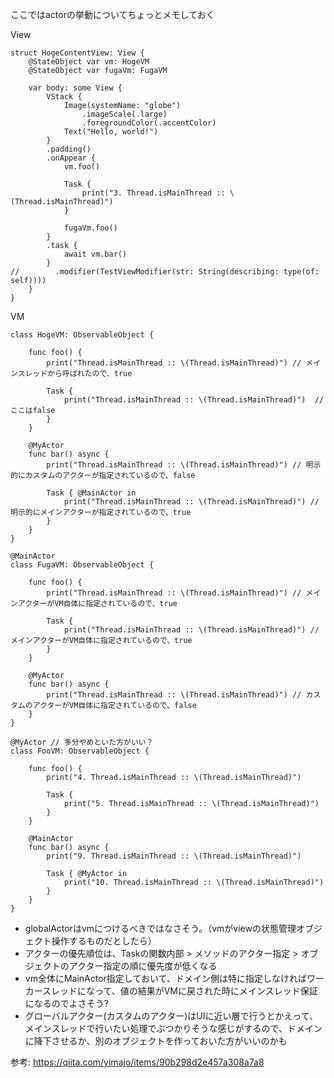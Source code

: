 ここではactorの挙動についてちょっとメモしておく

View
```
struct HogeContentView: View {
    @StateObject var vm: HogeVM
    @StateObject var fugaVm: FugaVM
    
    var body: some View {
        VStack {
            Image(systemName: "globe")
                .imageScale(.large)
                .foregroundColor(.accentColor)
            Text("Hello, world!")
        }
        .padding()
        .onAppear {
            vm.foo()
            
            Task {
                print("3. Thread.isMainThread :: \(Thread.isMainThread)")
            }
            
            fugaVm.foo()
        }
        .task {
            await vm.bar()
        }
//        .modifier(TestViewModifier(str: String(describing: type(of: self))))
    }
}
```

VM
```
class HogeVM: ObservableObject {
    
    func foo() {
        print("Thread.isMainThread :: \(Thread.isMainThread)") // メインスレッドから呼ばれたので、true
        
        Task {
            print("Thread.isMainThread :: \(Thread.isMainThread)")  // ここはfalse
        }
    }
    
    @MyActor
    func bar() async {
        print("Thread.isMainThread :: \(Thread.isMainThread)") // 明示的にカスタムのアクターが指定されているので、false
        
        Task { @MainActor in
            print("Thread.isMainThread :: \(Thread.isMainThread)") // 明示的にメインアクターが指定されているので、true
        }
    }
}

@MainActor
class FugaVM: ObservableObject {
    
    func foo() {
        print("Thread.isMainThread :: \(Thread.isMainThread)") // メインアクターがVM自体に指定されているので、true
        
        Task {
            print("Thread.isMainThread :: \(Thread.isMainThread)") // メインアクターがVM自体に指定されているので、true
        }
    }
    
    @MyActor
    func bar() async {
        print("Thread.isMainThread :: \(Thread.isMainThread)") // カスタムのアクターがVM自体に指定されているので、false
    }
}

@MyActor // 多分やめといた方がいい？
class FooVM: ObservableObject {
    
    func foo() {
        print("4. Thread.isMainThread :: \(Thread.isMainThread)")
        
        Task {
            print("5. Thread.isMainThread :: \(Thread.isMainThread)")
        }
    }

    @MainActor
    func bar() async {
        print("9. Thread.isMainThread :: \(Thread.isMainThread)")
        
        Task { @MyActor in
            print("10. Thread.isMainThread :: \(Thread.isMainThread)")
        }
    }
}

```

- globalActorはvmにつけるべきではなさそう。（vmがviewの状態管理オブジェクト操作するものだとしたら）
- アクターの優先順位は、Taskの関数内部 > メソッドのアクター指定 > オブジェクトのアクター指定の順に優先度が低くなる
- vm全体にMainActor指定しておいて、ドメイン側は特に指定しなければワーカースレッドになって、値の結果がVMに戻された時にメインスレッド保証になるのでよさそう?
- グローバルアクター(カスタムのアクター)はUIに近い層で行うとかえって、メインスレッドで行いたい処理でぶつかりそうな感じがするので、ドメインに降下させるか、別のオブジェクトを作っておいた方がいいのかも

参考: https://qiita.com/yimajo/items/90b298d2e457a308a7a8
